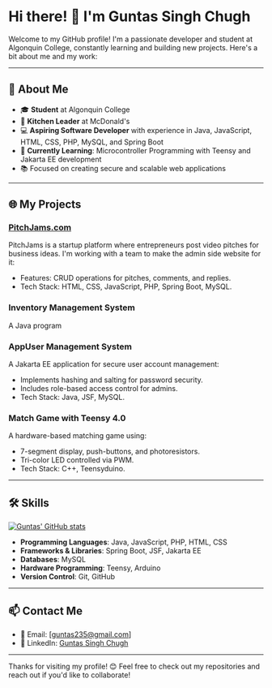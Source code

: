# Hi there! 👋 I'm Guntas Singh Chugh 

Welcome to my GitHub profile! I'm a passionate developer and student at Algonquin College, constantly learning and building new projects. Here's a bit about me and my work:

---

## 🚀 About Me
- 🎓 **Student** at Algonquin College  
- 🥪 **Kitchen Leader** at McDonald's  
- 💻 **Aspiring Software Developer** with experience in Java, JavaScript, HTML, CSS, PHP, MySQL, and Spring Boot  
- 🌟 **Currently Learning**: Microcontroller Programming with Teensy and Jakarta EE development  
- 📚 Focused on creating secure and scalable web applications  

---

## 🌐 My Projects
### [PitchJams.com](https://pitchjams.com)
PitchJams is a startup platform where entrepreneurs post video pitches for business ideas. I'm working with a team to make the admin side website for it:  
- Features: CRUD operations for pitches, comments, and replies.  
- Tech Stack: HTML, CSS, JavaScript, PHP, Spring Boot, MySQL.  

### **Inventory Management System**
A Java program

### **AppUser Management System**
A Jakarta EE application for secure user account management:  
- Implements hashing and salting for password security.  
- Includes role-based access control for admins.  
- Tech Stack: Java, JSF, MySQL.  

### **Match Game with Teensy 4.0**
A hardware-based matching game using:  
- 7-segment display, push-buttons, and photoresistors.  
- Tri-color LED controlled via PWM.  
- Tech Stack: C++, Teensyduino.  

---

## 🛠️ Skills
[![Guntas' GitHub stats](https://github-readme-stats.vercel.app/api?username=Guntas007&show_icons=true)](https://github.com/anuraghazra/github-readme-stats)
- **Programming Languages**: Java, JavaScript, PHP, HTML, CSS  
- **Frameworks & Libraries**: Spring Boot, JSF, Jakarta EE  
- **Databases**: MySQL  
- **Hardware Programming**: Teensy, Arduino  
- **Version Control**: Git, GitHub  

---

## 📫 Contact Me
- 📧 Email: [guntas235@gmail.com]  
- 💼 LinkedIn: [Guntas Singh Chugh](https://www.linkedin.com/in/guntas-singh-chugh/)  

---

Thanks for visiting my profile! 😊 Feel free to check out my repositories and reach out if you'd like to collaborate!

